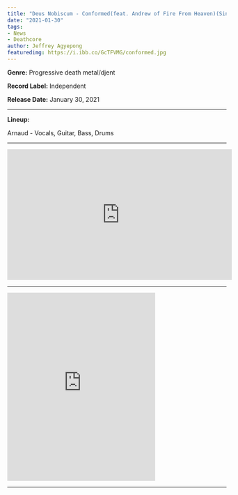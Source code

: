 ```yaml
---
title: "Deus Nobiscum - Conformed(feat. Andrew of Fire From Heaven)(Single)"
date: "2021-01-30"
tags:
- News
- Deathcore
author: Jeffrey Agyepong
featuredimg: https://i.ibb.co/GcTFVMG/conformed.jpg
---
```


**Genre:** Progressive death metal/djent

**Record Label:** Independent

**Release Date:** January 30, 2021

<hr>

**Lineup:**

Arnaud - Vocals, Guitar, Bass, Drums

<hr>

<div class="video-container"><iframe src="https://www.youtube.com/embed/fev_592vIOI" width="516" height="300" frameborder="0"></iframe></div>

<hr>

<iframe style="border: 0; width: 340px; height: 432px;" src="https://bandcamp.com/EmbeddedPlayer/track=2539664583/size=large/bgcol=ffffff/linkcol=0687f5/tracklist=false/transparent=true/" seamless><a href="https://deusnobiscum.bandcamp.com/track/conformed-ft-fire-from-heaven">Conformed (ft. Fire From Heaven) by Deus Nobiscum</a></iframe>

<hr>



